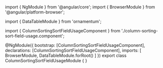 import { NgModule } from '@angular/core';
import { BrowserModule } from '@angular/platform-browser';

import { DataTableModule } from 'ornamentum';

import { ColumnSortingSortFieldUsageComponent } from './column-sorting-sort-field-usage.component';

@NgModule({
  bootstrap: [ColumnSortingSortFieldUsageComponent],
  declarations: [ColumnSortingSortFieldUsageComponent],
  imports: [
      BrowserModule, 
      DataTableModule.forRoot()
    ]
})
export class ColumnSortingSortFieldUsageModule {
}

